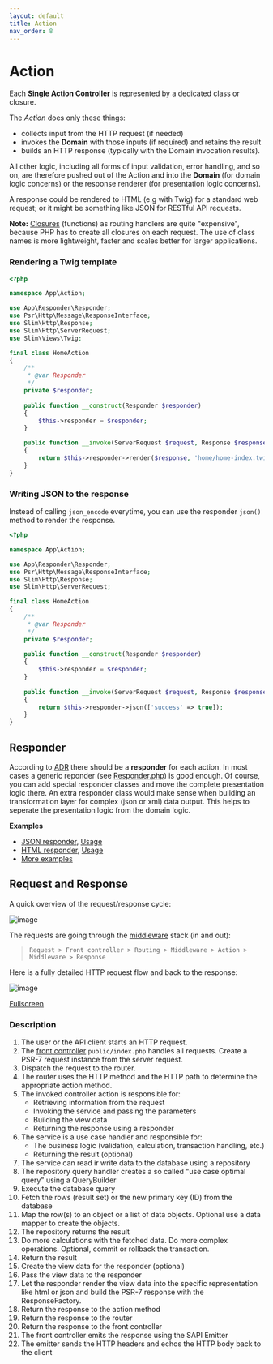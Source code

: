 ```yaml
---
layout: default
title: Action
nav_order: 8
---
```


# Action

Each **Single Action Controller** is represented by a dedicated class or closure.

The *Action* does only these things:

* collects input from the HTTP request (if needed)
* invokes the **Domain** with those inputs (if required) and retains the result
* builds an HTTP response (typically with the Domain invocation results).

All other logic, including all forms of input validation, error handling, and so on, 
are therefore pushed out of the Action and into the **Domain** 
(for domain logic concerns) or the response renderer (for presentation logic concerns). 

A response could be rendered to HTML (e.g with Twig) for a standard web request; or 
it might be something like JSON for RESTful API requests.

**Note:** [Closures](https://www.php.net/manual/en/class.closure.php) (functions) as routing 
handlers are quite "expensive", because PHP has to create all closures on each request. 
The use of class names is more lightweight, faster and scales better for larger applications.

### Rendering a Twig template

```php
<?php

namespace App\Action;

use App\Responder\Responder;
use Psr\Http\Message\ResponseInterface;
use Slim\Http\Response;
use Slim\Http\ServerRequest;
use Slim\Views\Twig;

final class HomeAction
{
    /**
     * @var Responder
     */
    private $responder;
    
    public function __construct(Responder $responder)
    {
        $this->responder = $responder;
    }

    public function __invoke(ServerRequest $request, Response $response): ResponseInterface
    {
        return $this->responder->render($response, 'home/home-index.twig');
    }
}
```

### Writing JSON to the response

Instead of calling `json_encode` everytime, you can use the responder `json()` method to render the response.

```php
<?php

namespace App\Action;

use App\Responder\Responder;
use Psr\Http\Message\ResponseInterface;
use Slim\Http\Response;
use Slim\Http\ServerRequest;

final class HomeAction
{
    /**
     * @var Responder
     */
    private $responder;
    
    public function __construct(Responder $responder)
    {
        $this->responder = $responder;
    }
    
    public function __invoke(ServerRequest $request, Response $response): ResponseInterface
    {
        return $this->responder->json(['success' => true]);
    }
}
```

## Responder

According to [ADR](https://github.com/pmjones/adr) there should be a **responder** for each action. In most cases a generic reponder (see [Responder.php](https://github.com/odan/slim4-skeleton/blob/master/src/Responder/Responder.php)) is good enough. Of course, you can add special responder classes and move the complete presentation logic there. An extra responder class would make sense when building an 
transformation layer for complex (json or xml) data output. This helps to seperate the presentation logic from the domain logic.

**Examples**

* [JSON responder](https://github.com/odan/slim4-skeleton/blob/bbc3c8b7ccacfbd0a7f32758b2aeab5a888042f0/src/Responder/JsonResponder.php), [Usage](https://github.com/odan/slim4-skeleton/blob/bbc3c8b7ccacfbd0a7f32758b2aeab5a888042f0/src/Action/CreateUserAction.php)
* [HTML responder](https://github.com/odan/slim4-skeleton/blob/bbc3c8b7ccacfbd0a7f32758b2aeab5a888042f0/src/Responder/HtmlResponder.php), [Usage](https://github.com/odan/slim4-skeleton/blob/bbc3c8b7ccacfbd0a7f32758b2aeab5a888042f0/src/Action/TimeAction.php)
* [More examples](https://github.com/pmjones/adr-example/tree/master/src/Web/Blog)

## Request and Response

A quick overview of the request/response cycle:

![image](https://user-images.githubusercontent.com/781074/67461691-3c34a880-f63e-11e9-8266-2119ac98f639.png)

The requests are going through the [middleware](https://www.slimframework.com/docs/v4/concepts/middleware.html) stack (in and out):

> `Request > Front controller > Routing > Middleware > Action > Middleware > Response`

Here is a fully detailed HTTP request flow and back to the response:

![image](https://user-images.githubusercontent.com/781074/59540964-b2dad000-8eff-11e9-89da-aa98e400bd88.png)

[Fullscreen](https://user-images.githubusercontent.com/781074/59540964-b2dad000-8eff-11e9-89da-aa98e400bd88.png)

### Description

1. The user or the API client starts an HTTP request. 
2. The [front controller](https://en.wikipedia.org/wiki/Front_controller) `public/index.php` handles all requests. Create a PSR-7 request instance from the server request.
3. Dispatch the request to the router.
4. The router uses the HTTP method and the HTTP path to determine the appropriate action method.
5. The invoked controller action is responsible for:
   * Retrieving information from the request
   * Invoking the service and passing the parameters
   * Building the view data
   * Returning the response using a responder
6. The service is a use case handler and responsible for:
   * The business logic (validation, calculation, transaction handling, etc.)
   * Returning the result (optional)
7. The service can read ir write data to the database using a repository
8. The repository query handler creates a so called "use case optimal query" using a QueryBuilder
9. Execute the database query
10. Fetch the rows (result set) or the new primary key (ID) from the database
11. Map the row(s) to an object or a list of data objects. Optional use a data mapper to create the objects.
12. The repository returns the result
13. Do more calculations with the fetched data. Do more complex operations. Optional, commit or rollback the transaction.
14. Return the result
15. Create the view data for the responder (optional)
16. Pass the view data to the responder
17. Let the responder render the view data into the specific representation like html or json and build the PSR-7 response with the ResponseFactory. 
18. Return the response to the action method
19. Return the response to the router
20. Return the response to the front controller
21. The front controller emits the response using the SAPI Emitter
22. The emitter sends the HTTP headers and echos the HTTP body back to the client
